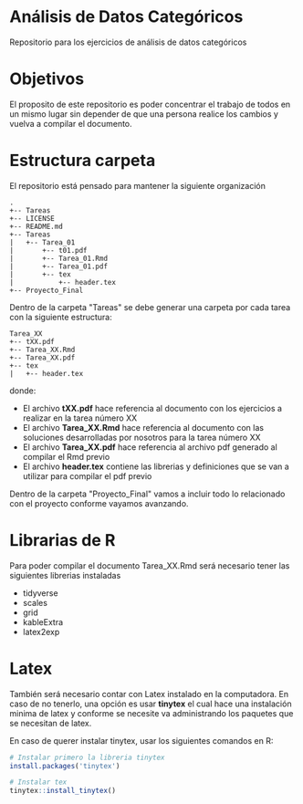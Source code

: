 Análisis de Datos Categóricos
===================================

Repositorio para los ejercicios de análisis de datos categóricos

# Objetivos

El proposito de este repositorio es poder concentrar el trabajo de todos en un mismo lugar sin depender de que una persona realice los cambios y vuelva a compilar el documento.

# Estructura carpeta

El repositorio está pensado para mantener la siguiente organización

```
.
+-- Tareas
+-- LICENSE
+-- README.md
+-- Tareas
|   +-- Tarea_01
|       +-- t01.pdf
|       +-- Tarea_01.Rmd
|       +-- Tarea_01.pdf
|       +-- tex
|           +-- header.tex
+-- Proyecto_Final
```

Dentro de la carpeta "Tareas" se debe generar una carpeta por cada tarea con la siguiente estructura:

```
Tarea_XX
+-- tXX.pdf
+-- Tarea_XX.Rmd
+-- Tarea_XX.pdf
+-- tex
|   +-- header.tex
```
donde:
- El archivo **tXX.pdf** hace referencia al documento con los ejercicios a realizar en la tarea número XX
- El archivo **Tarea_XX.Rmd** hace referencia al documento con las soluciones desarrolladas por nosotros para la tarea número XX
- El archivo **Tarea_XX.pdf** hace referencia al archivo pdf generado al compilar el Rmd previo
- El archivo **header.tex** contiene las librerias y definiciones que se van a utilizar para compilar el pdf previo

Dentro de la carpeta "Proyecto_Final" vamos a incluir todo lo relacionado con el proyecto conforme vayamos avanzando.

# Librarias de R

Para poder compilar el documento Tarea_XX.Rmd será necesario tener las siguientes librerias instaladas

- tidyverse
- scales
- grid
- kableExtra
- latex2exp

# Latex

También será necesario contar con Latex instalado en la computadora. En caso de no tenerlo, una opción es usar **tinytex** el cual hace una instalación minima de latex y conforme se necesite va administrando los paquetes que se necesitan de latex.

En caso de querer instalar tinytex, usar los siguientes comandos en R:

```r
# Instalar primero la libreria tinytex
install.packages('tinytex')

# Instalar tex
tinytex::install_tinytex()
```


